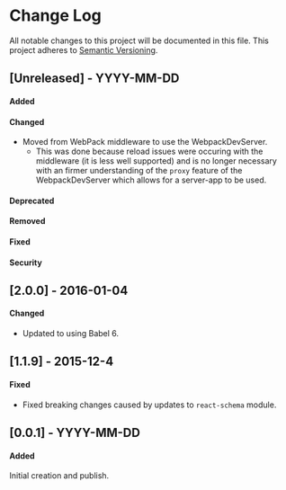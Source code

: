 # Change Log
All notable changes to this project will be documented in this file.
This project adheres to [Semantic Versioning](http://semver.org/).


## [Unreleased] - YYYY-MM-DD
#### Added
#### Changed
- Moved from WebPack middleware to use the WebpackDevServer.
  - This was done because reload issues were occuring with the middleware (it is less well supported) and is no longer necessary with an firmer understanding of the `proxy` feature of the WebpackDevServer which allows for a server-app to be used.
#### Deprecated
#### Removed
#### Fixed
#### Security



## [2.0.0] - 2016-01-04
#### Changed
- Updated to using Babel 6.



## [1.1.9] - 2015-12-4
#### Fixed
- Fixed breaking changes caused by updates to `react-schema` module.



## [0.0.1] - YYYY-MM-DD
#### Added
Initial creation and publish.
